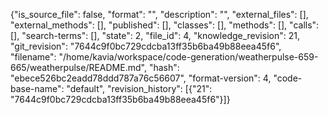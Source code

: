 {"is_source_file": false, "format": "", "description": "", "external_files": [], "external_methods": [], "published": [], "classes": [], "methods": [], "calls": [], "search-terms": [], "state": 2, "file_id": 4, "knowledge_revision": 21, "git_revision": "7644c9f0bc729cdcba13ff35b6ba49b88eea45f6", "filename": "/home/kavia/workspace/code-generation/weatherpulse-659-665/weatherpulse/README.md", "hash": "ebece526bc2eadd78ddd787a76c56607", "format-version": 4, "code-base-name": "default", "revision_history": [{"21": "7644c9f0bc729cdcba13ff35b6ba49b88eea45f6"}]}